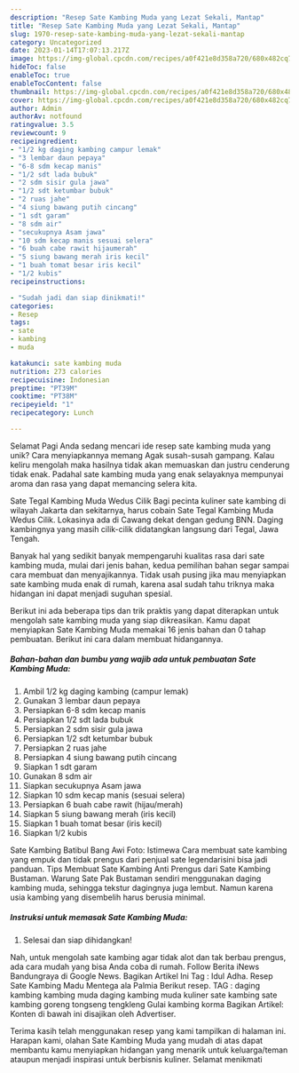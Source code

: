 ```yaml
---
description: "Resep Sate Kambing Muda yang Lezat Sekali, Mantap"
title: "Resep Sate Kambing Muda yang Lezat Sekali, Mantap"
slug: 1970-resep-sate-kambing-muda-yang-lezat-sekali-mantap
category: Uncategorized
date: 2023-01-14T17:07:13.217Z
image: https://img-global.cpcdn.com/recipes/a0f421e8d358a720/680x482cq70/sate-kambing-muda-foto-resep-utama.jpg
hideToc: false
enableToc: true
enableTocContent: false
thumbnail: https://img-global.cpcdn.com/recipes/a0f421e8d358a720/680x482cq70/sate-kambing-muda-foto-resep-utama.jpg
cover: https://img-global.cpcdn.com/recipes/a0f421e8d358a720/680x482cq70/sate-kambing-muda-foto-resep-utama.jpg
author: Admin
authorAv: notfound
ratingvalue: 3.5
reviewcount: 9
recipeingredient:
- "1/2 kg daging kambing campur lemak"
- "3 lembar daun pepaya"
- "6-8 sdm kecap manis"
- "1/2 sdt lada bubuk"
- "2 sdm sisir gula jawa"
- "1/2 sdt ketumbar bubuk"
- "2 ruas jahe"
- "4 siung bawang putih cincang"
- "1 sdt garam"
- "8 sdm air"
- "secukupnya Asam jawa"
- "10 sdm kecap manis sesuai selera"
- "6 buah cabe rawit hijaumerah"
- "5 siung bawang merah iris kecil"
- "1 buah tomat besar iris kecil"
- "1/2 kubis"
recipeinstructions:

- "Sudah jadi dan siap dinikmati!"
categories:
- Resep
tags:
- sate
- kambing
- muda

katakunci: sate kambing muda 
nutrition: 273 calories
recipecuisine: Indonesian
preptime: "PT39M"
cooktime: "PT38M"
recipeyield: "1"
recipecategory: Lunch

---
```



Selamat Pagi Anda sedang mencari ide resep sate kambing muda yang unik? Cara menyiapkannya memang Agak susah-susah gampang. Kalau keliru mengolah maka hasilnya tidak akan memuaskan dan justru cenderung tidak enak. Padahal sate kambing muda yang enak selayaknya mempunyai aroma dan rasa yang dapat memancing selera kita.


Sate Tegal Kambing Muda Wedus Cilik Bagi pecinta kuliner sate kambing di wilayah Jakarta dan sekitarnya, harus cobain Sate Tegal Kambing Muda Wedus Cilik. Lokasinya ada di Cawang dekat dengan gedung BNN. Daging kambingnya yang masih cilik-cilik didatangkan langsung dari Tegal, Jawa Tengah.

Banyak hal yang sedikit banyak mempengaruhi kualitas rasa dari sate kambing muda, mulai dari jenis bahan, kedua pemilihan bahan segar sampai cara membuat dan menyajikannya. Tidak usah pusing jika mau menyiapkan sate kambing muda enak di rumah, karena asal sudah tahu triknya maka hidangan ini dapat menjadi suguhan spesial.


Berikut ini ada beberapa tips dan trik praktis yang dapat diterapkan untuk mengolah sate kambing muda yang siap dikreasikan. Kamu dapat menyiapkan Sate Kambing Muda memakai 16 jenis bahan dan 0 tahap pembuatan. Berikut ini cara dalam membuat hidangannya.

<!--inarticleads1-->

##### Bahan-bahan dan bumbu yang wajib ada untuk pembuatan Sate Kambing Muda:

1. Ambil 1/2 kg daging kambing (campur lemak)
1. Gunakan 3 lembar daun pepaya
1. Persiapkan 6-8 sdm kecap manis
1. Persiapkan 1/2 sdt lada bubuk
1. Persiapkan 2 sdm sisir gula jawa
1. Persiapkan 1/2 sdt ketumbar bubuk
1. Persiapkan 2 ruas jahe
1. Persiapkan 4 siung bawang putih cincang
1. Siapkan 1 sdt garam
1. Gunakan 8 sdm air
1. Siapkan secukupnya Asam jawa
1. Siapkan 10 sdm kecap manis (sesuai selera)
1. Persiapkan 6 buah cabe rawit (hijau/merah)
1. Siapkan 5 siung bawang merah (iris kecil)
1. Siapkan 1 buah tomat besar (iris kecil)
1. Siapkan 1/2 kubis


Sate Kambing Batibul Bang Awi Foto: Istimewa Cara membuat sate kambing yang empuk dan tidak prengus dari penjual sate legendarisini bisa jadi panduan. Tips Membuat Sate Kambing Anti Prengus dari Sate Kambing Bustaman. Warung Sate Pak Bustaman sendiri menggunakan daging kambing muda, sehingga tekstur dagingnya juga lembut. Namun karena usia kambing yang disembelih harus berusia minimal. 

<!--inarticleads2-->

##### Instruksi untuk memasak Sate Kambing Muda:


1. Selesai dan siap dihidangkan!

Nah, untuk mengolah sate kambing agar tidak alot dan tak berbau prengus, ada cara mudah yang bisa Anda coba di rumah. Follow Berita iNews Bandungraya di Google News. Bagikan Artikel Ini Tag : Idul Adha. Resep Sate Kambing Madu Mentega ala Palmia Berikut resep. TAG : daging kambing kambing muda daging kambing muda kuliner sate kambing sate kambing goreng tongseng tengkleng Gulai kambing korma Bagikan Artikel: Konten di bawah ini disajikan oleh Advertiser. 

Terima kasih telah menggunakan resep yang kami tampilkan di halaman ini. Harapan kami, olahan Sate Kambing Muda yang mudah di atas dapat membantu kamu menyiapkan hidangan yang menarik untuk keluarga/teman ataupun menjadi inspirasi untuk berbisnis kuliner. Selamat menikmati
